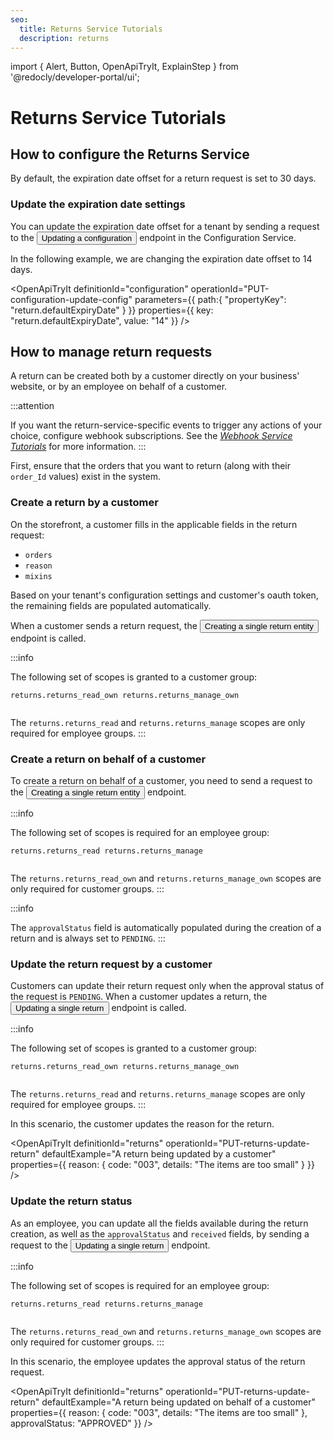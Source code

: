 ```yaml
---
seo:
  title: Returns Service Tutorials
  description: returns
---
```


import {
  Alert,
  Button,
  OpenApiTryIt,
  ExplainStep
 } from '@redocly/developer-portal/ui';

 # Returns Service Tutorials

 ## How to configure the Returns Service

 By default, the expiration date offset for a return request is set to 30 days.

 ### Update the expiration date settings

 You can update the expiration date offset for a tenant by sending a request to the <nobr><Button to="/openapi/configuration/#operation/PUT-configuration-update-config" size="small">Updating a configuration</Button></nobr> endpoint in the Configuration Service.

 In the following example, we are changing the expiration date offset to 14 days.

<OpenApiTryIt
  definitionId="configuration"
  operationId="PUT-configuration-update-config"
    parameters={{
    path:{
         "propertyKey": "return.defaultExpiryDate"
    }
  }}
    properties={{
      key: "return.defaultExpiryDate",
      value: "14"
  }}
  />

 
 ## How to manage return requests

 A return can be created both by a customer directly on your business' website, or by an employee on behalf of a customer.


:::attention

If you want the return-service-specific events to trigger any actions of your choice, configure webhook subscriptions. See the [*Webhook Service Tutorials*](/content/webhook) for more information.
:::

 First, ensure that the orders that you want to return (along with their `order_Id` values) exist in the system.


 ### Create a return by a customer

 On the storefront, a customer fills in the applicable fields in the return request:
 
 * `orders`
 * `reason`
 * `mixins`

Based on your tenant's configuration settings and customer's oauth token, the remaining fields are populated automatically.

When a customer sends a return request, the <nobr><Button to="/openapi/returns/#operation/POST-returns-create-return" size="small">Creating a single return entity</Button></nobr> endpoint is called.

:::info

The following set of scopes is granted to a customer group:

```
returns.returns_read_own returns.returns_manage_own
 
```
The `returns.returns_read` and `returns.returns_manage` scopes are only required for employee groups.
:::

 
<OpenApiTryIt
  definitionId="returns"
  operationId="POST-returns-create-return"
  defaultExample="A return requested by a customer"
  />
 

 ### Create a return on behalf of a customer


 To create a return on behalf of a customer, you need to send a request to the <nobr><Button to="/openapi/returns/#operation/POST-returns-create-return" size="small">Creating a single return entity</Button></nobr> endpoint.

 
:::info

The following set of scopes is required for an employee group:

```
returns.returns_read returns.returns_manage
 
```

The `returns.returns_read_own` and `returns.returns_manage_own` scopes are only required for customer groups.
:::

<OpenApiTryIt
  definitionId="returns"
  operationId="POST-returns-create-return"
  defaultExample="A return requested on behalf of a customer"
  />

:::info

The `approvalStatus` field is automatically populated during the creation of a return and is always set to `PENDING`.
:::


### Update the return request by a customer

Customers can update their return request only when the approval status of the request is `PENDING`. When a customer updates a return, the <nobr><Button to="/openapi/returns/#operation/PUT-returns-update-return" size="small">Updating a single return</Button></nobr> endpoint is called.

:::info

The following set of scopes is granted to a customer group:

```
returns.returns_read_own returns.returns_manage_own
 
```
The `returns.returns_read` and `returns.returns_manage` scopes are only required for employee groups.
:::

In this scenario, the customer updates the reason for the return. 

<OpenApiTryIt
  definitionId="returns"
  operationId="PUT-returns-update-return"
  defaultExample="A return being updated by a customer"
  properties={{
    reason: {
      code: "003",
      details: "The items are too small"
      }
  }}
  />



 ### Update the return status

 As an employee, you can update all the fields available during the return creation, as well as the `approvalStatus` and `received` fields, by sending a request to the <nobr><Button to="/openapi/returns/#operation/PUT-returns-update-return" size="small">Updating a single return</Button></nobr> endpoint.
 
:::info

The following set of scopes is required for an employee group:

```
returns.returns_read returns.returns_manage
 
```
The `returns.returns_read_own` and `returns.returns_manage_own` scopes are only required for customer groups.
:::


In this scenario, the employee updates the approval status of the return request.

<OpenApiTryIt
  definitionId="returns"
  operationId="PUT-returns-update-return"
  defaultExample="A return being updated on behalf of a customer"
  properties={{
    reason: {
      code: "003",
      details: "The items are too small"
      },
    approvalStatus: "APPROVED"
  }}
  />



 